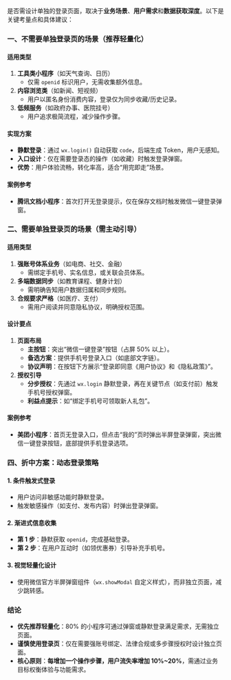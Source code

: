 是否需设计单独的登录页面，取决于**业务场景**、**用户需求**和**数据获取深度**。以下是关键考量点和具体建议：

### **一、不需要单独登录页的场景（推荐轻量化）**
#### **适用类型**
1. **工具类小程序**（如天气查询、日历）
    - 仅需 `openid` 标识用户，无需收集额外信息。
2. **内容浏览类**（如新闻、短视频）
    - 用户以匿名身份消费内容，登录仅为同步收藏/历史记录。
3. **低频服务**（如政府办事、医院挂号）
    - 用户追求极简流程，减少操作步骤。

#### **实现方案**
- **静默登录**：通过 `wx.login()` 自动获取 `code`，后端生成 Token，用户无感知。
- **入口设计**：仅在需要登录态的操作（如收藏）时触发登录弹窗。
- **优势**：用户体验流畅，转化率高，适合“用完即走”场景。

#### **案例参考**
- **腾讯文档小程序**：首次打开无登录提示，仅在保存文档时触发微信一键登录弹窗。



### **二、需要单独登录页的场景（需主动引导）**

#### **适用类型**
1. **强账号体系业务**（如电商、社交、金融）
    - 需绑定手机号、实名信息，或关联会员体系。
2. **多端数据同步**（如教育课程、健身计划）
    - 需明确告知用户数据归属和同步规则。
3. **合规要求严格**（如医疗、支付）
    - 需用户阅读并同意隐私协议，明确授权范围。

#### **设计要点**
1. **页面布局**
    - **主按钮**：突出“微信一键登录”按钮（占屏 50% 以上）。
    - **备选方案**：提供手机号登录入口（如底部文字链）。
    - **协议声明**：在按钮下方展示“登录即同意《用户协议》和《隐私政策》”。
2. **授权引导**
    - **分步授权**：先通过 `wx.login` 静默登录，再在关键节点（如支付前）触发手机号授权弹窗。
    - **利益点提示**：如“绑定手机号可领取新人礼包”。

#### **案例参考**
- **美团小程序**：首页无登录入口，但点击“我的”页时弹出半屏登录弹窗，突出微信一键登录按钮，底部提供手机登录选项。



### **四、折中方案：动态登录策略**
#### **1. 条件触发式登录**
- 用户访问非敏感功能时静默登录。
- 触发敏感操作（如支付、发布内容）时弹出登录弹窗。

#### **2. 渐进式信息收集**
- **第 1 步**：静默获取 `openid`，完成基础登录。
- **第 2 步**：在用户互动时（如领优惠券）引导补充手机号。

#### **3. 视觉轻量化设计**
- 使用微信官方半屏弹窗组件（`wx.showModal` 自定义样式），而非独立页面，减少跳转感。




### **结论**

- **优先推荐轻量化**：80% 的小程序可通过弹窗或静默登录满足需求，无需独立页面。
- **谨慎使用登录页**：仅在需要强账号绑定、法律合规或多步骤授权时设计独立页面。
- **核心原则**：**每增加一个操作步骤，用户流失率增加 10%~20%**，需通过业务目标权衡体验与功能需求。